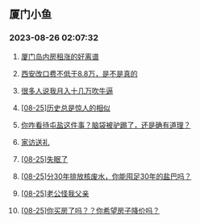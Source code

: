 ## 厦门小鱼 
### 2023-08-26 02:07:32

1. [厦门岛内房租涨的好离谱](http://bbs.xmfish.com/read-htm-tid-18060083.html)

2. [西安改口费不低于8.8万，是不是真的](http://bbs.xmfish.com/read-htm-tid-18060282.html)

3. [很多人说我月入十几万吹牛逼](http://bbs.xmfish.com/read-htm-tid-18060296.html)

4. [[08-25]历史总是惊人的相似](http://bbs.xmfish.com/read-htm-tid-18060203.html)

5. [你咋看待屯盐这件事？脑袋被驴踢了，还是确有道理？](http://bbs.xmfish.com/read-htm-tid-18060109.html)

6. [家访送礼](http://bbs.xmfish.com/read-htm-tid-18060346.html)

7. [[08-25]失眠了](http://bbs.xmfish.com/read-htm-tid-18060179.html)

8. [[08-25]分30年排放核废水，你能囤足30年的盐巴吗？](http://bbs.xmfish.com/read-htm-tid-18060286.html)

9. [[08-25]老公怪我父亲](http://bbs.xmfish.com/read-htm-tid-18060485.html)

10. [[08-25]你买房了吗？？你希望房子降价吗？](http://bbs.xmfish.com/read-htm-tid-18060469.html)

